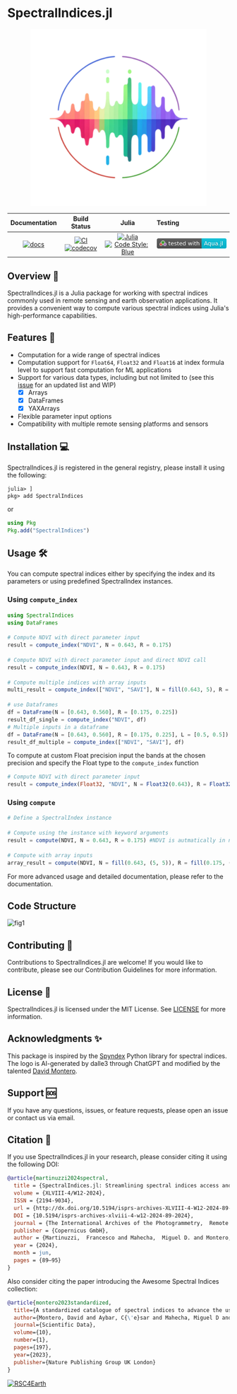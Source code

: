 # SpectralIndices.jl

<p align="center">
    <img width="400px" src="docs/src/assets/logo.png"/>
</p>

| **Documentation** | **Build Status** | **Julia** | **Testing** |
|:-----------------:|:----------------:|:---------:|:---------|
| [![docs][docs-img]][docs-url] | [![CI][ci-img]][ci-url] [![codecov][cc-img]][cc-url] | [![Julia][julia-img]][julia-url] [![Code Style: Blue][style-img]][style-url] | [![Aqua QA][aqua-img]][aqua-url] |

[docs-img]: https://img.shields.io/badge/docs-stable-blue.svg
[docs-url]: https://awesome-spectral-indices.github.io/SpectralIndices.jl/dev/

[ci-img]: https://github.com/awesome-spectral-indices/SpectralIndices.jl/actions/workflows/CI.yml/badge.svg
[ci-url]: https://github.com/awesome-spectral-indices/SpectralIndices.jl/actions/workflows/CI.yml

[cc-img]: https://codecov.io/gh/awesome-spectral-indices/SpectralIndices.jl/graph/badge.svg?token=0IRRDAZM0U
[cc-url]: https://codecov.io/gh/awesome-spectral-indices/SpectralIndices.jl

[julia-img]: https://img.shields.io/badge/julia-v1.10+-blue.svg
[julia-url]: https://julialang.org/

[style-img]: https://img.shields.io/static/v1?label=code%20style&message=SciML&color=9558b2&labelColor=389826
[style-url]: https://github.com/SciML/SciMLStyle

[aqua-img]: https://raw.githubusercontent.com/JuliaTesting/Aqua.jl/master/badge.svg
[aqua-url]: https://github.com/JuliaTesting/Aqua.jl

[jet-img]: https://img.shields.io/badge/%E2%9C%88%EF%B8%8F%20tested%20with%20-%20JET.jl%20-%20red
[jet-url]: https://github.com/aviatesk/JET.jl

## Overview 📖

SpectralIndices.jl is a Julia package for working with spectral indices commonly used in remote sensing and earth observation applications. It provides a convenient way to compute various spectral indices using Julia's high-performance capabilities.

## Features 🚀

- Computation for a wide range of spectral indices 
- Computation support for `Float64`, `Float32` and `Float16` at index formula level to support fast computation for ML applications
- Support for various data types, including but not limited to (see this [issue](https://github.com/awesome-spectral-indices/SpectralIndices.jl/issues/8) for an updated list and WIP)
  - [x] Arrays
  - [x] DataFrames
  - [x] YAXArrays
- Flexible parameter input options
- Compatibility with multiple remote sensing platforms and sensors

## Installation 💻
SpectralIndices.jl is registered in the general registry, please install it using the following:
```julia_repl
julia> ]
pkg> add SpectralIndices
```
or
```julia
using Pkg
Pkg.add("SpectralIndices")
```

## Usage 🛠️

You can compute spectral indices either by specifying the index and its parameters or using predefined SpectralIndex instances.

### Using `compute_index`
```julia
using SpectralIndices
using DataFrames

# Compute NDVI with direct parameter input
result = compute_index("NDVI", N = 0.643, R = 0.175)

# Compute NDVI with direct parameter input and direct NDVI call
result = compute_index(NDVI, N = 0.643, R = 0.175)

# Compute multiple indices with array inputs
multi_result = compute_index(["NDVI", "SAVI"], N = fill(0.643, 5), R = fill(0.175, 5), L = fill(0.5, 5))

# use Dataframes
df = DataFrame(N = [0.643, 0.560], R = [0.175, 0.225])
result_df_single = compute_index("NDVI", df)
# Multiple inputs in a dataframe
df = DataFrame(N = [0.643, 0.560], R = [0.175, 0.225], L = [0.5, 0.5])
result_df_multiple = compute_index(["NDVI", "SAVI"], df)
```

To compute at custom Float precision input the bands at the chosen precision and specify the Float type to the `compute_index` function
```julia
# Compute NDVI with direct parameter input
result = compute_index(Float32, "NDVI", N = Float32(0.643), R = Float32(0.175))
```

### Using `compute`
```julia
# Define a SpectralIndex instance

# Compute using the instance with keyword arguments
result = compute(NDVI, N = 0.643, R = 0.175) #NDVI is autmatically in namespace with the import of SpectraIndices.jl

# Compute with array inputs
array_result = compute(NDVI, N = fill(0.643, (5, 5)), R = fill(0.175, (5, 5)))
```

For more advanced usage and detailed documentation, please refer to the documentation.

## Code Structure

![fig1](https://github.com/awesome-spectral-indices/SpectralIndices.jl/assets/10376688/fb680f5a-7130-49fc-ae20-386fed3777ed)

## Contributing 🤝

Contributions to SpectralIndices.jl are welcome! If you would like to contribute, please see our Contribution Guidelines for more information.

## License 📜

SpectralIndices.jl is licensed under the MIT License. See [LICENSE](https://github.com/awesome-spectral-indices/SpectralIndices.jl/blob/main/LICENSE) for more information.

## Acknowledgments ✨

This package is inspired by the [Spyndex](https://github.com/awesome-spectral-indices/spyndex) Python library for spectral indices. The logo is AI-generated by dalle3 through ChatGPT and modified by the talented [David Montero](https://github.com/davemlz).

## Support 🆘

If you have any questions, issues, or feature requests, please open an issue or contact us via email.

## Citation 🔗

If you use SpectralIndices.jl in your research, please consider citing it using the following DOI:

```bibtex
@article{martinuzzi2024spectral,
  title = {SpectralIndices.jl: Streamlining spectral indices access and computation for Earth system research},
  volume = {XLVIII-4/W12-2024},
  ISSN = {2194-9034},
  url = {http://dx.doi.org/10.5194/isprs-archives-XLVIII-4-W12-2024-89-2024},
  DOI = {10.5194/isprs-archives-xlviii-4-w12-2024-89-2024},
  journal = {The International Archives of the Photogrammetry,  Remote Sensing and Spatial Information Sciences},
  publisher = {Copernicus GmbH},
  author = {Martinuzzi,  Francesco and Mahecha,  Miguel D. and Montero,  David and Alonso,  Lazaro and Mora,  Karin},
  year = {2024},
  month = jun,
  pages = {89–95}
}
```
Also consider citing the paper introducing the Awesome Spectral Indices collection:

```bibtex
@article{montero2023standardized,
  title={A standardized catalogue of spectral indices to advance the use of remote sensing in Earth system research},
  author={Montero, David and Aybar, C{\'e}sar and Mahecha, Miguel D and Martinuzzi, Francesco and S{\"o}chting, Maximilian and Wieneke, Sebastian},
  journal={Scientific Data},
  volume={10},
  number={1},
  pages={197},
  year={2023},
  publisher={Nature Publishing Group UK London}
}
```
[![RSC4Earth](https://github.com/davemlz/sen2nbar/raw/main/docs/_static/esds.png)](https://rsc4earth.de/authors/esds/)
